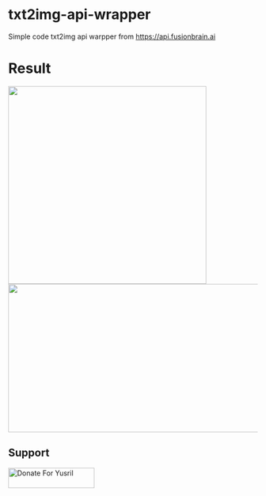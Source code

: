 ﻿# txt2img-api-wrapper
 Simple code txt2img api warpper from https://api.fusionbrain.ai

# Result
<img src="https://raw.githubusercontent.com/Sansekai/txt2img-api-wrapper/main/image-result.png" width="400"/><br>
<img src="https://raw.githubusercontent.com/Sansekai/txt2img-api-wrapper/main/result.png" width="600" height="300"/><br>

## Support
<a href="https://saweria.co/Sansekai" target="_blank"><img src="https://user-images.githubusercontent.com/26188697/180601310-e82c63e4-412b-4c36-b7b5-7ba713c80380.png" alt="Donate For Yusril" height="41" width="174"></a>
